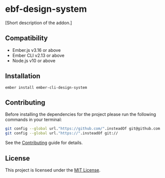 ebf-design-system
==============================================================================

[Short description of the addon.]


Compatibility
------------------------------------------------------------------------------

* Ember.js v3.16 or above
* Ember CLI v2.13 or above
* Node.js v10 or above


Installation
------------------------------------------------------------------------------

```
ember install ember-cli-design-system
```


Contributing
------------------------------------------------------------------------------

Before installing the dependencies for the project please run the following
commands in your terminal:

```sh
git config --global url."https://github.com/".insteadOf git@github.com:
git config --global url."https://".insteadOf git://
```

See the [Contributing](CONTRIBUTING.md) guide for details.


License
------------------------------------------------------------------------------

This project is licensed under the [MIT License](LICENSE.md).
